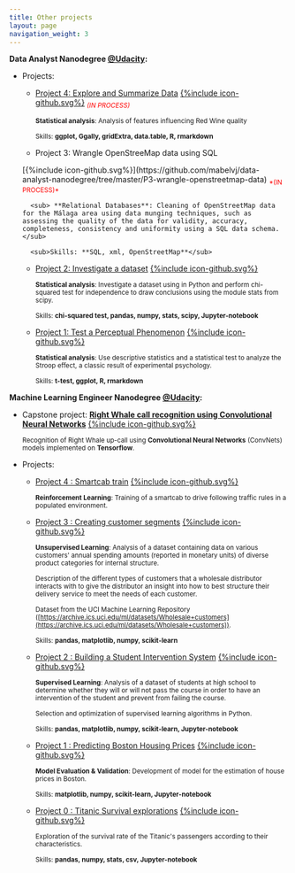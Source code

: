 ```yaml
---
title: Other projects
layout: page
navigation_weight: 3
---
```


**Data Analyst Nanodegree [@Udacity](https://www.udacity.com):**

- Projects:

	
	- [Project 4: Explore and Summarize Data](https://rawgit.com/mabelvj/data-analyst-nanodegree/master/P4-explore-and-summarize-data/P4-Analysis_of_a_dataset.html) [{%include icon-github.svg%}](https://github.com/mabelvj/data-analyst-nanodegree/tree/master/P4-explore-and-summarize-data) <span style="color:red"><sub>*(IN PROCESS)* </sub></span>

		<sub> **Statistical analysis**: Analysis of features influencing Red Wine quality</sub>

		<sub>Skills: **ggplot, Ggally, gridExtra, data.table, R, rmarkdown** </sub>


	- Project 3: Wrangle OpenStreeMap data using SQL
	<!---(https://rawgit.com/mabelvj/data-analyst-nanodegree/master/P4-explore-and-summarize-data/P4-Analysis_of_a_dataset.html)--> [{%include icon-github.svg%}](https://github.com/mabelvj/data-analyst-nanodegree/tree/master/P3-wrangle-openstreetmap-data) <span style="color:red"><sub>*(IN PROCESS)* </sub></span>

		<sub> **Relational Databases**: Cleaning of OpenStreetMap data for the Málaga area using data munging techniques, such as assessing the quality of the data for validity, accuracy, completeness, consistency and uniformity using a SQL data schema. </sub>

		<sub>Skills: **SQL, xml, OpenStreetMap**</sub>

	- [Project 2: Investigate a dataset](https://rawgit.com/mabelvj/data-analyst-nanodegree/master/P2-investigate-dataset/P2_report.html) [{%include icon-github.svg%}](https://github.com/mabelvj/data-analyst-nanodegree/tree/master/P2-investigate-dataset) 

		<sub>**Statistical analysis**: Investigate a dataset using in Python and perform chi-squared test for independence to draw conclusions using the module stats from scipy.</sub> 

		<sub>Skills: **chi-squared test, pandas, numpy, stats, scipy, Jupyter-notebook**
		</sub>

	- [Project 1: Test a Perceptual Phenomenon](https://rawgit.com/mabelvj/data-analyst-nanodegree/master/P1-test-perceptual-phenomenon/P1-Test_a_Perceptual_Phenomenon.html) [{%include icon-github.svg%}](https://github.com/mabelvj/data-analyst-nanodegree/tree/master/P1-test-perceptual-phenomenon) 

		<sub> **Statistical analysis**: Use descriptive statistics and a statistical test to analyze the Stroop effect, a classic result of experimental psychology. </sub>

		<sub>Skills: **t-test, ggplot, R, rmarkdown**
		</sub>

	

**Machine Learning Engineer Nanodegree [@Udacity](https://www.udacity.com):**


- Capstone project: [**Right Whale call recognition using Convolutional Neural Networks**](/capstone_mabelvj/) [{%include icon-github.svg%}](https://github.com/mabelvj/MLNP/tree/master/capstone/code) 

	<sub> Recognition of Right Whale up-call using **Convolutional Neural Networks** (ConvNets) models implemented on **Tensorflow**.</sub>


- Projects:

	- [Project 4 : Smartcab train](https://rawgit.com/mabelvj/MLNP/master/P4_smartcab/smartcab_report.html) [{%include icon-github.svg%}](https://github.com/mabelvj/MLNP/tree/master/P4_smartcab)

		<sub>**Reinforcement Learning**: Training of a smartcab to drive following traffic rules in a populated environment.</sub>

	- [Project 3 : Creating customer segments](https://rawgit.com/mabelvj/MLNP/master/P3_creating_customer_segments/customer_segments.html) [{%include icon-github.svg%}](https://github.com/mabelvj/MLNP/tree/master/P3_creating_customer_segments)

		<sub>**Unsupervised Learning**: Analysis of a dataset containing data on various customers' annual spending amounts (reported in monetary units) of diverse product categories for internal structure.  </sub>

		<sub>Description of the different types of customers that a wholesale distributor interacts with to give the distributor an insight into how to best structure their delivery service to meet the needs of each customer. </sub>

		<sub>Dataset from the UCI Machine Learning Repository ([https://archive.ics.uci.edu/ml/datasets/Wholesale+customers](https://archive.ics.uci.edu/ml/datasets/Wholesale+customers)). </sub>

		<sub>Skills: **pandas, matplotlib, numpy, scikit-learn**
		</sub>

	- [Project 2 : Building a Student Intervention System](https://rawgit.com/mabelvj/MLNP/master/P2_student_intervention/student_intervention.html) [{%include icon-github.svg%}](https://github.com/mabelvj/MLNP/tree/master/P2_student_intervention)

		<sub> **Supervised Learning**: Analysis of a dataset of students at high school to determine whether they will or will not pass the course in order to have an intervention of the student and prevent from failing the course.</sub> 

		<sub>Selection and optimization of supervised learning algorithms in Python.</sub>


		<sub>Skills: **pandas, matplotlib, numpy, scikit-learn, Jupyter-notebook**
		</sub>

	- [Project 1 : Predicting Boston Housing Prices](https://rawgit.com/mabelvj/MLNP/master/P1_boston_housing/boston_housing.html) [{%include icon-github.svg%}](https://github.com/mabelvj/MLNP/tree/master/P1_boston_housing)

		<sub> **Model Evaluation & Validation**: Development of model for the estimation of house prices in Boston.</sub>

		<sub>Skills: **matplotlib, numpy, scikit-learn, Jupyter-notebook**
		</sub>

	- [Project 0 : Titanic Survival explorations](https://rawgit.com/mabelvj/MLNP/master/P0_titanic/Titanic_Survival_Exploration.html) [{%include icon-github.svg%}](https://github.com/mabelvj/MLNP/tree/master/P0_titanic)

		<sub> Exploration of the survival rate of the Titanic's passengers according to their characteristics. </sub>

		<sub>Skills: **pandas, numpy, stats, csv,  Jupyter-notebook**
		</sub>

